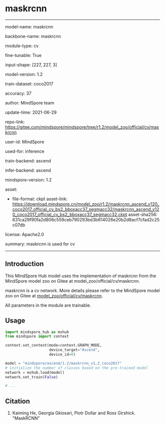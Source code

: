 # maskrcnn

---

model-name: maskrcnn

backbone-name: maskrcnn

module-type: cv

fine-tunable: True

input-shape: [227, 227, 3]

model-version: 1.2

train-dataset: coco2017

accuracy: 37

author: MindSpore team

update-time: 2021-06-29

repo-link: <https://gitee.com/mindspore/mindspore/tree/r1.2/model_zoo/official/cv/maskrcnn>

user-id: MindSpore

used-for: inference

train-backend: ascend

infer-backend: ascend

mindspore-version: 1.2

asset:

-
    file-format: ckpt
    asset-link: <https://download.mindspore.cn/model_zoo/r1.2/maskrcnn_ascend_v120_coco2017_official_cv_bs2_bboxacc37_segmacc32/maskrcnn_ascend_v120_coco2017_official_cv_bs2_bboxacc37_segmacc32.ckpt>
    asset-sha256: 631ca29f90fa2d806c559ceb790293bd3b614026e20b2d8acf7cfad2c25c07db

license: Apache2.0

summary: maskrcnn is used for cv

---

## Introduction

This MindSpore Hub model uses the implementation of maskrcnn from the MindSpore model zoo on Gitee at model_zoo/official/cv/maskrcnn.

maskrcnn is a cv network. More details please refer to the MindSpore model zoo on Gitee at [model_zoo/official/cv/maskrcnn](https://gitee.com/mindspore/mindspore/blob/r1.2/model_zoo/official/cv/maskrcnn/README.md).

All parameters in the module are trainable.

## Usage

```python
import mindspore_hub as mshub
from mindspore import context

context.set_context(mode=context.GRAPH_MODE,
                    device_target="Ascend",
                    device_id=0)

model = "mindspore/ascend/1.2/maskrcnn_v1.2_coco2017"
# initialize the number of classes based on the pre-trained model
network = mshub.load(model)
network.set_train(False)

# ...
```

## Citation

1. Kaiming He, Georgia Gkioxari, Piotr Dollar and Ross Girshick. "MaskRCNN"
